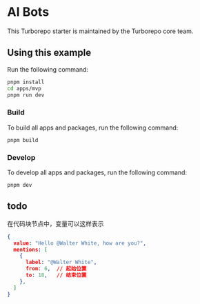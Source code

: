 # AI Bots

This Turborepo starter is maintained by the Turborepo core team.

## Using this example

Run the following command:

```sh
pnpm install
cd apps/mvp
pnpm run dev
```


### Build

To build all apps and packages, run the following command:

```
pnpm build
```

### Develop

To develop all apps and packages, run the following command:

```
pnpm dev
```



## todo
在代码块节点中，变量可以这样表示
```json
{
  value: "Hello @Walter White, how are you?",
  mentions: [
    {
      label: "@Walter White",
      from: 6,  // 起始位置
      to: 18,   // 结束位置
    },
  ]
}

```